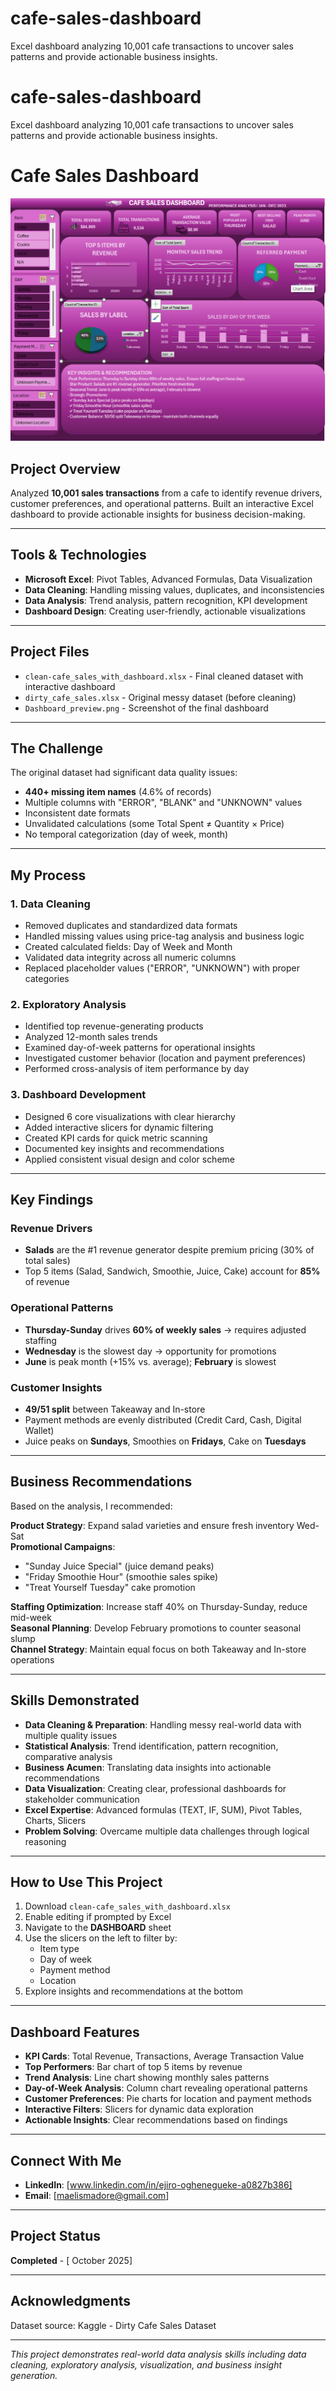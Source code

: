 # cafe-sales-dashboard
Excel dashboard analyzing 10,001 cafe transactions to uncover sales patterns and provide actionable business insights.
# cafe-sales-dashboard
Excel dashboard analyzing 10,001 cafe transactions to uncover sales patterns and provide actionable business insights.
# Cafe Sales Dashboard

![Dashboard Preview](dashboard_preview.png)

## Project Overview

Analyzed **10,001 sales transactions** from a cafe to identify revenue drivers, customer preferences, and operational patterns. Built an interactive Excel dashboard to provide actionable insights for business decision-making.

---

## Tools & Technologies

- **Microsoft Excel**: Pivot Tables, Advanced Formulas, Data Visualization
- **Data Cleaning**: Handling missing values, duplicates, and inconsistencies
- **Data Analysis**: Trend analysis, pattern recognition, KPI development
- **Dashboard Design**: Creating user-friendly, actionable visualizations

---

## Project Files

- `clean-cafe_sales_with_dashboard.xlsx` - Final cleaned dataset with interactive dashboard
- `dirty_cafe_sales.xlsx` - Original messy dataset (before cleaning)
- `Dashboard_preview.png` - Screenshot of the final dashboard

---

## The Challenge

The original dataset had significant data quality issues:
- **440+ missing item names** (4.6% of records)
- Multiple columns with "ERROR", "BLANK" and "UNKNOWN" values
- Inconsistent date formats
- Unvalidated calculations (some Total Spent ≠ Quantity × Price)
- No temporal categorization (day of week, month)

---

## My Process

### 1. Data Cleaning
- Removed duplicates and standardized data formats
- Handled missing values using price-tag analysis and business logic
- Created calculated fields: Day of Week and Month
- Validated data integrity across all numeric columns
- Replaced placeholder values ("ERROR", "UNKNOWN") with proper categories

### 2. Exploratory Analysis
- Identified top revenue-generating products
- Analyzed 12-month sales trends
- Examined day-of-week patterns for operational insights
- Investigated customer behavior (location and payment preferences)
- Performed cross-analysis of item performance by day

### 3. Dashboard Development
- Designed 6 core visualizations with clear hierarchy
- Added interactive slicers for dynamic filtering
- Created KPI cards for quick metric scanning
- Documented key insights and recommendations
- Applied consistent visual design and color scheme

---

## Key Findings

### Revenue Drivers
- **Salads** are the #1 revenue generator despite premium pricing (30% of total sales)
- Top 5 items (Salad, Sandwich, Smoothie, Juice, Cake) account for **85%** of revenue

### Operational Patterns
- **Thursday-Sunday** drives **60% of weekly sales** → requires adjusted staffing
- **Wednesday** is the slowest day → opportunity for promotions
- **June** is peak month (+15% vs. average); **February** is slowest

### Customer Insights
- **49/51 split** between Takeaway and In-store
- Payment methods are evenly distributed (Credit Card, Cash, Digital Wallet)
- Juice peaks on **Sundays**, Smoothies on **Fridays**, Cake on **Tuesdays**

---

## Business Recommendations

Based on the analysis, I recommended:

**Product Strategy**: Expand salad varieties and ensure fresh inventory Wed-Sat  
**Promotional Campaigns**:
   - "Sunday Juice Special" (juice demand peaks)
   - "Friday Smoothie Hour" (smoothie sales spike)
   - "Treat Yourself Tuesday" cake promotion

**Staffing Optimization**: Increase staff 40% on Thursday-Sunday, reduce mid-week  
**Seasonal Planning**: Develop February promotions to counter seasonal slump  
**Channel Strategy**: Maintain equal focus on both Takeaway and In-store operations

---

## Skills Demonstrated

- **Data Cleaning & Preparation**: Handling messy real-world data with multiple quality issues
- **Statistical Analysis**: Trend identification, pattern recognition, comparative analysis
- **Business Acumen**: Translating data insights into actionable recommendations
- **Data Visualization**: Creating clear, professional dashboards for stakeholder communication
- **Excel Expertise**: Advanced formulas (TEXT, IF, SUM), Pivot Tables, Charts, Slicers
- **Problem Solving**: Overcame multiple data challenges through logical reasoning

---

## How to Use This Project

1. Download `clean-cafe_sales_with_dashboard.xlsx`
2. Enable editing if prompted by Excel
3. Navigate to the **DASHBOARD** sheet
4. Use the slicers on the left to filter by:
   - Item type
   - Day of week
   - Payment method
   - Location
5. Explore insights and recommendations at the bottom

---

## Dashboard Features

- **KPI Cards**: Total Revenue, Transactions, Average Transaction Value
- **Top Performers**: Bar chart of top 5 items by revenue
- **Trend Analysis**: Line chart showing monthly sales patterns
- **Day-of-Week Analysis**: Column chart revealing operational patterns
- **Customer Preferences**: Pie charts for location and payment methods
- **Interactive Filters**: Slicers for dynamic data exploration
- **Actionable Insights**: Clear recommendations based on findings

---

## Connect With Me

- **LinkedIn**: [www.linkedin.com/in/ejiro-oghenegueke-a0827b386]
- **Email**: [maelismadore@gmail.com]

---

## Project Status
 **Completed** - [ October 2025]

---

## Acknowledgments

Dataset source: Kaggle - Dirty Cafe Sales Dataset

---

*This project demonstrates real-world data analysis skills including data cleaning, exploratory analysis, visualization, and business insight generation.*
